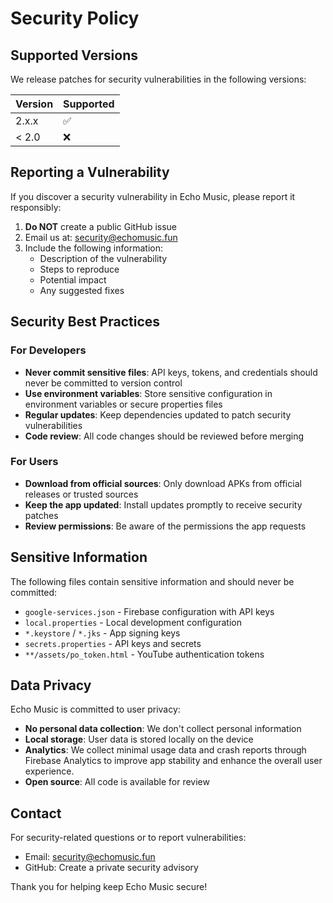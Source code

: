# Security Policy

## Supported Versions

We release patches for security vulnerabilities in the following versions:

| Version | Supported          |
| ------- | ------------------ |
| 2.x.x   | :white_check_mark: |
| < 2.0   | :x:                |

## Reporting a Vulnerability

If you discover a security vulnerability in Echo Music, please report it responsibly:

1. **Do NOT** create a public GitHub issue
2. Email us at: [security@echomusic.fun](mailto:security@echomusic.fun)
3. Include the following information:
   - Description of the vulnerability
   - Steps to reproduce
   - Potential impact
   - Any suggested fixes

## Security Best Practices

### For Developers

- **Never commit sensitive files**: API keys, tokens, and credentials should never be committed to version control
- **Use environment variables**: Store sensitive configuration in environment variables or secure properties files
- **Regular updates**: Keep dependencies updated to patch security vulnerabilities
- **Code review**: All code changes should be reviewed before merging

### For Users

- **Download from official sources**: Only download APKs from official releases or trusted sources
- **Keep the app updated**: Install updates promptly to receive security patches
- **Review permissions**: Be aware of the permissions the app requests

## Sensitive Information

The following files contain sensitive information and should never be committed:

- `google-services.json` - Firebase configuration with API keys
- `local.properties` - Local development configuration
- `*.keystore` / `*.jks` - App signing keys
- `secrets.properties` - API keys and secrets
- `**/assets/po_token.html` - YouTube authentication tokens

## Data Privacy

Echo Music is committed to user privacy:

- **No personal data collection**: We don't collect personal information
- **Local storage**: User data is stored locally on the device
- **Analytics**: We collect minimal usage data and crash reports through Firebase Analytics to improve app stability and enhance the overall user experience.
- **Open source**: All code is available for review

## Contact

For security-related questions or to report vulnerabilities:

- Email: [security@echomusic.fun](mailto:security@echomusic.fun)
- GitHub: Create a private security advisory

Thank you for helping keep Echo Music secure!
